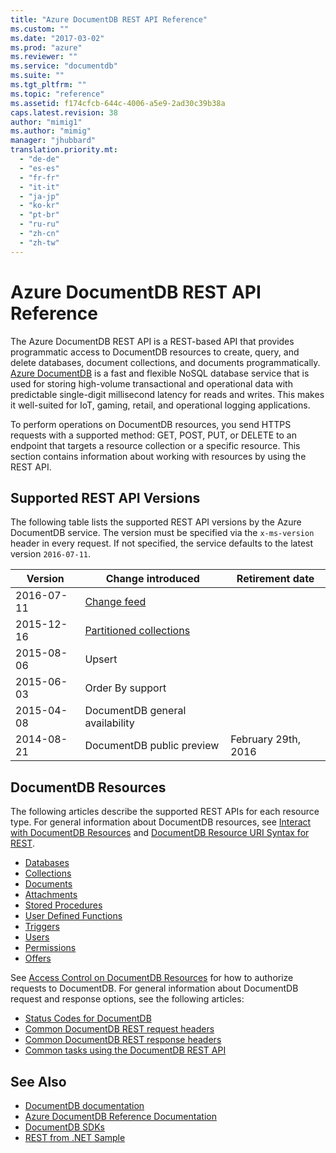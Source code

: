 ```yaml
---
title: "Azure DocumentDB REST API Reference"
ms.custom: ""
ms.date: "2017-03-02"
ms.prod: "azure"
ms.reviewer: ""
ms.service: "documentdb"
ms.suite: ""
ms.tgt_pltfrm: ""
ms.topic: "reference"
ms.assetid: f174cfcb-644c-4006-a5e9-2ad30c39b38a
caps.latest.revision: 38
author: "mimig1"
ms.author: "mimig"
manager: "jhubbard"
translation.priority.mt: 
  - "de-de"
  - "es-es"
  - "fr-fr"
  - "it-it"
  - "ja-jp"
  - "ko-kr"
  - "pt-br"
  - "ru-ru"
  - "zh-cn"
  - "zh-tw"
---
```

# Azure DocumentDB REST API Reference
The Azure DocumentDB REST API is a REST-based API that provides programmatic access to DocumentDB resources to create, query, and delete databases, document collections, and documents programmatically. [Azure DocumentDB](https://docs.microsoft.com/azure/documentdb/documentdb-introduction) is a fast and flexible NoSQL database service that is used for storing high-volume transactional and operational data with predictable single-digit millisecond latency for reads and writes. This makes it well-suited for IoT, gaming, retail, and operational logging applications. 

To perform operations on DocumentDB resources, you send HTTPS requests with a supported method: GET, POST, PUT, or DELETE to an endpoint that targets a resource collection or a specific resource. This section contains information about working with resources by using the REST API. 
  
## Supported REST API Versions
The following table lists the supported REST API versions by the Azure DocumentDB service. The version must be specified via the `x-ms-version` header in every request. If not specified, the service defaults to the latest version `2016-07-11`.

|Version|Change introduced|Retirement date|  
|-------------|---------------------|-----------------------|  
|2016-07-11|[Change feed](https://docs.microsoft.com/en-us/azure/documentdb/documentdb-change-feed)||  
|2015-12-16|[Partitioned collections](https://docs.microsoft.com/en-us/azure/documentdb/documentdb-partition-data)||  
|2015-08-06|Upsert||  
|2015-06-03|Order By support||  
|2015-04-08|DocumentDB general availability||  
|2014-08-21|DocumentDB public preview|February 29th, 2016|  
    

## DocumentDB Resources  
The following articles describe the supported REST APIs for each resource type. For general information about DocumentDB resources, see [Interact with DocumentDB Resources](https://docs.microsoft.com/azure/documentdb/documentdb-interactions-with-resources) and [DocumentDB Resource URI Syntax for REST](documentdb-resource-uri-syntax-for-rest.md). 
  
* [Databases](databases.md)  
* [Collections](collections.md)  
* [Documents](documents.md)  
* [Attachments](attachments.md)  
* [Stored Procedures](stored-procedures.md)  
* [User Defined Functions](user-defined-functions.md)  
* [Triggers](triggers.md)  
* [Users](users.md)  
* [Permissions](permissions.md)  
* [Offers](offers.md)

See [Access Control on DocumentDB Resources](access-control-on-documentdb-resources.md) for how to authorize requests to DocumentDB. For general information about DocumentDB request and response options, see the following articles:

* [Status Codes for DocumentDB](http-status-codes-for-documentdb.md)  
* [Common DocumentDB REST request headers](common-documentdb-rest-request-headers.md)  
* [Common DocumentDB REST response headers](common-documentdb-rest-response-headers.md)  
* [Common tasks using the DocumentDB REST API](common-tasks-using-the-documentdb-rest-api.md)  

## See Also  
* [DocumentDB documentation](http://azure.microsoft.com/documentation/services/documentdb/)   
* [Azure DocumentDB Reference Documentation](https://go.microsoft.com/fwlink/?linkid=834805)   
* [DocumentDB SDKs](https://azure.microsoft.com/documentation/articles/documentdb-sdk-dotnet/)   
* [REST from .NET Sample](https://github.com/Azure/azure-documentdb-dotnet/tree/master/samples/rest-from-.net)  
  
  
